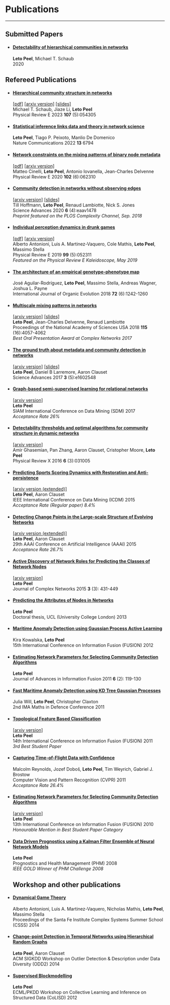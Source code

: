 # Publications
---

## Submitted Papers
- #### [**Detectability of hierarchical communities in networks**](https://arxiv.org/pdf/2009.07525.pdf)  
    **Leto Peel**, Michael T. Schaub  
    2020  

## Refereed Publications
- #### [**Hierarchical community structure in networks**](https://doi.org/10.1103/PhysRevE.107.054305)  
    [[pdf]](https://piratepeel.github.io/old/pubs/PhysRevE.107.054305.pdf) [[arxiv version]](https://arxiv.org/pdf/2009.07196.pdf) [[slides]](https://piratepeel.github.io/old/slides/Hier_ComplexNetworks.pdf)  
    Michael T. Schaub, Jiaze Li, **Leto Peel**  
    Physical Review E 2023 **107** (5):054305
- #### [**Statistical inference links data and theory in network science**](https://doi.org/10.1038/s41467-022-34267-9)  
    **Leto Peel**, Tiago P. Peixoto, Manlio De Domenico  
    Nature Communications 2022 **13** 6794
- #### [**Network constraints on the mixing patterns of binary node metadata**](https://doi.org/10.1103/PhysRevE.102.062310)  
    [[pdf]](https://piratepeel.github.io/old/pubs/PhysRevE.102.062310.pdf) [[arxiv version]](https://arxiv.org/pdf/1908.04588.pdf)  
    Matteo Cinelli, **Leto Peel**, Antonio Iovanella, Jean-Charles Delvenne  
    Physical Review E 2020 **102** (6):062310
- #### [**Community detection in networks without observing edges**](https://doi.org/10.1126/sciadv.aav1478)  
    [[arxiv version]](https://arxiv.org/pdf/1808.06079.pdf) [[slides]](https://piratepeel.github.io/old/slides/CCS_community_unobserved_2018.pdf)  
    Till Hoffmann, **Leto Peel**, Renaud Lambiotte, Nick S. Jones  
    Science Advances 2020 **6** (4):eaav1478  
    *Preprint featured on the PLOS Complexity Channel, Sep. 2018*
- #### [**Individual perception dynamics in drunk games**](https://doi.org/10.1103/PhysRevE.99.052311)  
    [[pdf]](https://piratepeel.github.io/old/pubs/PhysRevE.99.052311.pdf) [[arxiv version]](https://arxiv.org/pdf/1807.08635)  
    Alberto Antonioni, Luis A. Martinez-Vaquero, Cole Mathis, **Leto Peel**, Massimo Stella  
    Physical Review E 2019 **99** (5):052311  
    *Featured on the Physical Review E Kaleidoscope, May 2019*
- #### [**The architecture of an empirical genotype-phenotype map**](https://onlinelibrary.wiley.com/doi/epdf/10.1111/evo.13487)  
    José Aguilar-Rodríguez, **Leto Peel**, Massimo Stella, Andreas Wagner, Joshua L. Payne  
    International Journal of Organic Evolution 2018 **72** (6):1242-1260
- #### [**Multiscale mixing patterns in networks**](https://doi.org/10.1073/pnas.1713019115)  
    [[arxiv version]](https://arxiv.org/pdf/1708.01236.pdf) [[slides]](https://piratepeel.github.io/old/slides/Multiscale_mixing_Complex_Networks.pdf)  
    **Leto Peel**, Jean-Charles Delvenne, Renaud Lambiotte  
    Proceedings of the National Academy of Sciences USA 2018 **115** (16):4057-4062  
    *Best Oral Presentation Award at Complex Networks 2017*
- #### [**The ground truth about metadata and community detection in networks**](http://advances.sciencemag.org/content/3/5/e1602548)  
    [[arxiv version]](http://arxiv.org/pdf/1608.05878.pdf) [[slides]](https://piratepeel.github.io/old/slides/groundtruth_presentation.pdf)  
    **Leto Peel**, Daniel B Larremore, Aaron Clauset  
    Science Advances 2017 **3** (5):e1602548
- #### [**Graph-based semi-supervised learning for relational networks**](https://doi.org/10.1137/1.9781611974973.49)  
    [[arxiv version]](https://arxiv.org/pdf/1612.05001.pdf)  
    **Leto Peel**  
    SIAM International Conference on Data Mining (SDM) 2017  
    *Acceptance Rate 26%*
- #### [**Detectability thresholds and optimal algorithms for community structure in dynamic networks**](http://link.aps.org/doi/10.1103/PhysRevX.6.031005)
    [[arxiv version]](http://arxiv.org/pdf/1506.06179.pdf)  
    Amir Ghasemian, Pan Zhang, Aaron Clauset, Cristopher Moore, **Leto Peel**  
    Physical Review X 2016 **6** (3):031005
- #### [**Predicting Sports Scoring Dynamics with Restoration and Anti-persistence**](http://doi.ieeecomputersociety.org/10.1109/ICDM.2015.26)  
    [[arxiv version (extended)]](http://arxiv.org/pdf/1504.05872.pdf)  
    **Leto Peel**, Aaron Clauset  
    IEEE International Conference on Data Mining (ICDM) 2015  
    *Acceptance Rate (Regular paper) 8.4%*
- #### [**Detecting Change Points in the Large-scale Structure of Evolving Networks**](http://www.aaai.org/ocs/index.php/AAAI/AAAI15/paper/view/9485)  
    [[arxiv version (extended)]](http://arxiv.org/pdf/1403.0989.pdf)  
    **Leto Peel**, Aaron Clauset  
    29th AAAI Conference on Artificial Intelligence (AAAI) 2015  
    *Acceptance Rate 26.7%*
- #### [**Active Discovery of Network Roles for Predicting the Classes of Network Nodes**](http://academic.oup.com/comnet/article/3/3/431/381805/Active-discovery-of-network-roles-for-predicting?guestAccessKey=ce134b3b-e082-4fd3-be48-491fdf362624)  
    [[arxiv version]](http://arxiv.org/pdf/1312.7258.pdf)  
    **Leto Peel**  
    Journal of Complex Networks 2015 **3** (3): 431-449
- #### [**Predicting the Attributes of Nodes in Networks**](http://discovery.ucl.ac.uk/1407929/)  
    **Leto Peel**  
    Doctoral thesis, UCL (University College London) 2013
- #### [**Maritime Anomaly Detection using Gaussian Process Active Learning**](http://ieeexplore.ieee.org/xpl/articleDetails.jsp?arnumber=6289940)  
    Kira Kowalska, **Leto Peel**  
    15th International Conference on Information Fusion (FUSION) 2012
- #### [**Estimating Network Parameters for Selecting Community Detection Algorithms**](http://isif.org/journal/6/2/1557-6418)  
    **Leto Peel**  
    Journal of Advances in Information Fusion 2011 **6** (2): 119-130
- #### [**Fast Maritime Anomaly Detection using KD Tree Gaussian Processes**](https://piratepeel.github.io/old/pubs/FastMaritimeAnomalyDetect.pdf)  
    Julia Will, **Leto Peel**, Christopher Claxton  
    2nd IMA Maths in Defence Conference 2011
- #### [**Topological Feature Based Classification**](http://ieeexplore.ieee.org/xpl/articleDetails.jsp?arnumber=5977581)  
    [[arxiv version]](http://arxiv.org/pdf/1110.4285.pdf)  
    **Leto Peel**  
    14th International Conference on Information Fusion (FUSION) 2011  
    *3rd Best Student Paper*
- #### [**Capturing Time-of-Flight Data with Confidence**](http://dx.doi.org/10.1109/CVPR.2011.5995550)  
    Malcolm Reynolds, Jozef Doboš, **Leto Peel**, Tim Weyrich, Gabriel J. Brostow  
    Computer Vision and Pattern Recognition (CVPR) 2011  
    *Acceptance Rate 26.4%*
- #### [**Estimating Network Parameters for Selecting Community Detection Algorithms**](http://dx.doi.org/10.1109/ICIF.2010.5712065)  
    [[arxiv version]](http://arxiv.org/pdf/1010.5377.pdf)  
    **Leto Peel**  
    13th International Conference on Information Fusion (FUSION) 2010  
    *Honourable Mention in Best Student Paper Category*
- #### [**Data Driven Prognostics using a Kalman Filter Ensemble of Neural Network Models**](http://dx.doi.org/10.1109/PHM.2008.4711423)  
    **Leto Peel**  
    Prognostics and Health Management (PHM) 2008  
    *IEEE GOLD Winner of PHM Challenge 2008*

  ## Workshop and other publications
- #### [**Dynamical Game Theory**](http://santafe.edu/media/cms_page_media/598/DrunkGameTheory.pdf)  
    Alberto Antonioni, Luis A. Martinez-Vaquero, Nicholas Mathis, **Leto Peel**, Massimo Stella  
    Proceedings of the Santa Fe Institute Complex Systems Summer School (CSSS) 2014
- #### [**Change-point Detection in Temporal Networks using Hierarchical Random Graphs**](http://outlier-analytics.org/odd14kdd/odd-2014-proceedings.pdf#section*.12)  
    **Leto Peel**, Aaron Clauset  
    ACM SIGKDD Workshop on Outlier Detection & Description under Data Diversity (ODD2) 2014
- #### [**Supervised Blockmodelling**](http://arxiv.org/pdf/1209.5561)  
    **Leto Peel**  
    ECML/PKDD Workshop on Collective Learning and Inference on Structured Data (CoLISD) 2012
